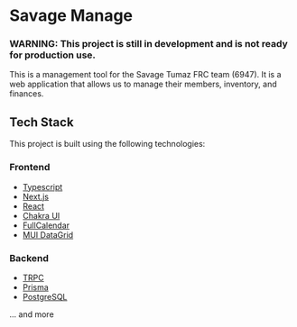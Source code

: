 # Savage Manage

### WARNING: This project is still in development and is not ready for production use.

This is a management tool for the Savage Tumaz FRC team (6947). It is a web application that allows us to manage their members, inventory, and finances.

## Tech Stack

This project is built using the following technologies:

### Frontend

- [Typescript](https://www.typescriptlang.org/)
- [Next.js](https://nextjs.org/)
- [React](https://reactjs.org/)
- [Chakra UI](https://chakra-ui.com/)
- [FullCalendar](https://fullcalendar.io/)
- [MUI DataGrid](https://mui.com/components/data-grid/)

### Backend

- [TRPC](https://trpc.io/)
- [Prisma](https://www.prisma.io/)
- [PostgreSQL](https://www.postgresql.org/)

... and more